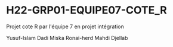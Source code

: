 # H22-GRP01-EQUIPE07-COTE_R
Projet cote R par l'équipe 7 en projet intégration

Yusuf-Islam Dadi
Miska Ronai-herd
Mahdi Djellab
